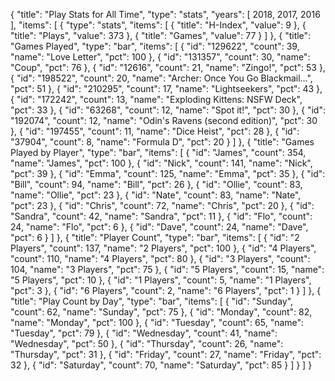 {
  "title": "Play Stats for All Time",
  "type": "stats",
  "years": [
    2018,
    2017,
    2016
  ],
  "items": [
    {
      "type": "stats",
      "items": [
        {
          "title": "H-Index",
          "value": 9
        },
        {
          "title": "Plays",
          "value": 373
        },
        {
          "title": "Games",
          "value": 77
        }
      ]
    },
    {
      "title": "Games Played",
      "type": "bar",
      "items": [
        {
          "id": "129622",
          "count": 39,
          "name": "Love Letter",
          "pct": 100
        },
        {
          "id": "131357",
          "count": 30,
          "name": "Coup",
          "pct": 76
        },
        {
          "id": "12616",
          "count": 21,
          "name": "Zingo!",
          "pct": 53
        },
        {
          "id": "198522",
          "count": 20,
          "name": "Archer: Once You Go Blackmail...",
          "pct": 51
        },
        {
          "id": "210295",
          "count": 17,
          "name": "Lightseekers",
          "pct": 43
        },
        {
          "id": "172242",
          "count": 13,
          "name": "Exploding Kittens: NSFW Deck",
          "pct": 33
        },
        {
          "id": "63268",
          "count": 12,
          "name": "Spot it!",
          "pct": 30
        },
        {
          "id": "192074",
          "count": 12,
          "name": "Odin's Ravens (second edition)",
          "pct": 30
        },
        {
          "id": "197455",
          "count": 11,
          "name": "Dice Heist",
          "pct": 28
        },
        {
          "id": "37904",
          "count": 8,
          "name": "Formula D",
          "pct": 20
        }
      ]
    },
    {
      "title": "Games Played by Player",
      "type": "bar",
      "items": [
        {
          "id": "James",
          "count": 354,
          "name": "James",
          "pct": 100
        },
        {
          "id": "Nick",
          "count": 141,
          "name": "Nick",
          "pct": 39
        },
        {
          "id": "Emma",
          "count": 125,
          "name": "Emma",
          "pct": 35
        },
        {
          "id": "Bill",
          "count": 94,
          "name": "Bill",
          "pct": 26
        },
        {
          "id": "Ollie",
          "count": 83,
          "name": "Ollie",
          "pct": 23
        },
        {
          "id": "Nate",
          "count": 83,
          "name": "Nate",
          "pct": 23
        },
        {
          "id": "Chris",
          "count": 72,
          "name": "Chris",
          "pct": 20
        },
        {
          "id": "Sandra",
          "count": 42,
          "name": "Sandra",
          "pct": 11
        },
        {
          "id": "Flo",
          "count": 24,
          "name": "Flo",
          "pct": 6
        },
        {
          "id": "Dave",
          "count": 24,
          "name": "Dave",
          "pct": 6
        }
      ]
    },
    {
      "title": "Player Count",
      "type": "bar",
      "items": [
        {
          "id": "2 Players",
          "count": 137,
          "name": "2 Players",
          "pct": 100
        },
        {
          "id": "4 Players",
          "count": 110,
          "name": "4 Players",
          "pct": 80
        },
        {
          "id": "3 Players",
          "count": 104,
          "name": "3 Players",
          "pct": 75
        },
        {
          "id": "5 Players",
          "count": 15,
          "name": "5 Players",
          "pct": 10
        },
        {
          "id": "1 Players",
          "count": 5,
          "name": "1 Players",
          "pct": 3
        },
        {
          "id": "6 Players",
          "count": 2,
          "name": "6 Players",
          "pct": 1
        }
      ]
    },
    {
      "title": "Play Count by Day",
      "type": "bar",
      "items": [
        {
          "id": "Sunday",
          "count": 62,
          "name": "Sunday",
          "pct": 75
        },
        {
          "id": "Monday",
          "count": 82,
          "name": "Monday",
          "pct": 100
        },
        {
          "id": "Tuesday",
          "count": 65,
          "name": "Tuesday",
          "pct": 79
        },
        {
          "id": "Wednesday",
          "count": 41,
          "name": "Wednesday",
          "pct": 50
        },
        {
          "id": "Thursday",
          "count": 26,
          "name": "Thursday",
          "pct": 31
        },
        {
          "id": "Friday",
          "count": 27,
          "name": "Friday",
          "pct": 32
        },
        {
          "id": "Saturday",
          "count": 70,
          "name": "Saturday",
          "pct": 85
        }
      ]
    }
  ]
}
